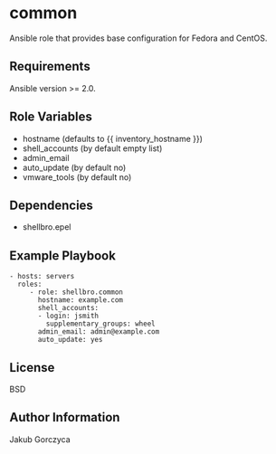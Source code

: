 common
=========

Ansible role that provides base configuration for Fedora and CentOS.

Requirements
------------

Ansible version >= 2.0.

Role Variables
--------------

- hostname (defaults to {{ inventory_hostname }})
- shell_accounts (by default empty list)
- admin_email
- auto_update (by default no)
- vmware_tools (by default no)

Dependencies
------------

- shellbro.epel

Example Playbook
----------------

    - hosts: servers
      roles:
         - role: shellbro.common
           hostname: example.com
           shell_accounts:
           - login: jsmith
             supplementary_groups: wheel
           admin_email: admin@example.com
           auto_update: yes

License
-------

BSD

Author Information
------------------

Jakub Gorczyca

